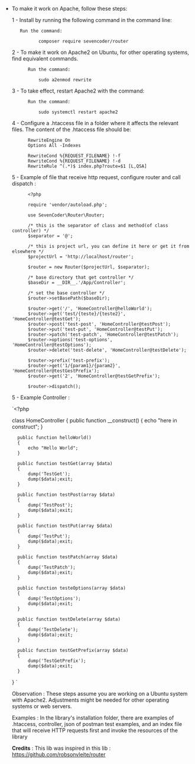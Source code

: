 - To make it work on Apache, follow these steps:

    1 - Install by running the following command in the command line:
        
         Run the command:
                
                composer require sevencoder/router
        
    2 - To make it work on Apache2 on Ubuntu, for other operating systems, find equivalent commands.
            
            Run the command:
                
                sudo a2enmod rewrite

    3 - To take effect, restart Apache2 with the command:

            Run the command:
            
                sudo systemctl restart apache2
                
    4 - Configure a .htaccess file in a folder where it affects the relevant files. The content of the 
    .htaccess file should be:
    
            RewriteEngine On
            Options All -Indexes
            
            RewriteCond %{REQUEST_FILENAME} !-f
            RewriteCond %{REQUEST_FILENAME} !-d
            RewriteRule ^(.*)$ index.php?route=$1 [L,QSA] 
            
    5 - Example of file that receive http request, configure router and call dispatch :
    
            <?php
            
            require 'vendor/autoload.php';
            
            use SevenCoder\Router\Router;
            
            /* this is the separator of class and method(of class controller) */
            $separator = '@';
            
            /* this is project url, you can define it here or get it from elsewhere */
            $projectUrl = 'http://localhost/router';
            
            $router = new Router($projectUrl, $separator);
            
            /* base directory that get controller */
            $baseDir = __DIR__.'/App/Controller';
            
            /* set the base controller */
            $router->setBasePath($baseDir);
            
            $router->get('/', 'HomeController@helloWorld');
            $router->get('test/{teste}/{teste2}', 'HomeController@testGet');
            $router->post('test-post', 'HomeController@testPost');
            $router->put('test-put', 'HomeController@testPut');
            $router->patch('test-patch', 'HomeController@testPatch');
            $router->options('test-options', 'HomeController@testOptions');
            $router->delete('test-delete', 'HomeController@testDelete');
                        
            $router->prefix('test-prefix');
            $router->get('1/{param1}/{param2}', 'HomeController@testGestPrefix');
            $router->get('2', 'HomeController@testGetPrefix');
            
            $router->dispatch();
            
     5 - Example Controller :
            
   `<?php
              
    class HomeController
    {
        public function __construct()
        {
            echo "here in construct";
        }
    
        public function helloWorld()
        {
            echo "Hello World";
        }
    
        public function testGet(array $data)
        {
            dump('TestGet');
            dump($data);exit;
        }
    
        public function testPost(array $data)
        {
            dump('TestPost');
            dump($data);exit;
        }
    
        public function testPut(array $data)
        {
            dump('TestPut');
            dump($data);exit;
        }
    
        public function testPatch(array $data)
        {
            dump('TestPatch');
            dump($data);exit;
        }
    
        public function testeOptions(array $data)
        {
            dump('TestOptions');
            dump($data);exit;
        }
    
        public function testDelete(array $data)
        {
            dump('TestDelete');
            dump($data);exit;
        }
    
        public function testGetPrefix(array $data)
        {
            dump('TestGetPrefix');
            dump($data);exit;
        }
    } `

        
    Observation : These steps assume you are working on a Ubuntu system with Apache2. Adjustments might 
    be needed for other operating systems or web servers.
    
    Examples : In the library's installation folder, there are examples of .htaccess, controller, 
    json of postman test examples, and an index file that will receive HTTP requests first and invoke 
    the resources of the library
    
    **Credits** :
    This lib was inspired in this lib : https://github.com/robsonvleite/router
    